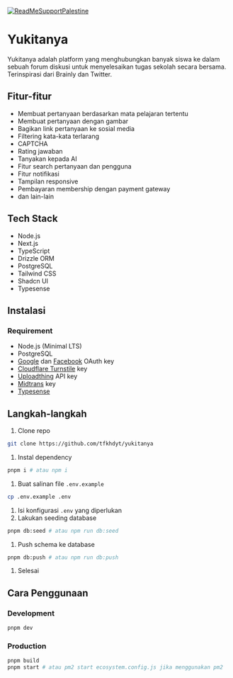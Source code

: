 [![ReadMeSupportPalestine](https://raw.githubusercontent.com/Safouene1/support-palestine-banner/master/banner-project.svg)](https://github.com/Safouene1/support-palestine-banner/Markdown-pages/Support.md)

# Yukitanya

Yukitanya adalah platform yang menghubungkan banyak siswa ke dalam sebuah forum diskusi untuk menyelesaikan tugas sekolah secara bersama.
Terinspirasi dari Brainly dan Twitter.

## Fitur-fitur

- Membuat pertanyaan berdasarkan mata pelajaran tertentu
- Membuat pertanyaan dengan gambar
- Bagikan link pertanyaan ke sosial media
- Filtering kata-kata terlarang
- CAPTCHA
- Rating jawaban
- Tanyakan kepada AI
- Fitur search pertanyaan dan pengguna
- Fitur notifikasi
- Tampilan responsive
- Pembayaran membership dengan payment gateway
- dan lain-lain

## Tech Stack

- Node.js
- Next.js
- TypeScript
- Drizzle ORM
- PostgreSQL
- Tailwind CSS
- Shadcn UI
- Typesense

## Instalasi

### Requirement

- Node.js (Minimal LTS)
- PostgreSQL
- [Google](https://console.cloud.google.com/apis/dashboard) dan [Facebook](https://developers.facebook.com/apps/) OAuth key
- [Cloudflare Turnstile](https://www.cloudflare.com/products/turnstile/) key
- [Uploadthing](https://uploadthing.com/) API key
- [Midtrans](https://midtrans.com/) key
- [Typesense](https://typesense.org/)

## Langkah-langkah

1. Clone repo

```bash
git clone https://github.com/tfkhdyt/yukitanya
```

1. Instal dependency

```bash
pnpm i # atau npm i
```

1. Buat salinan file `.env.example`

```bash
cp .env.example .env
```

1. Isi konfigurasi `.env` yang diperlukan
1. Lakukan seeding database

```bash
pnpm db:seed # atau npm run db:seed
```

1. Push schema ke database

```bash
pnpm db:push # atau npm run db:push
```

1. Selesai

## Cara Penggunaan

### Development

```bash
pnpm dev
```

### Production

```bash
pnpm build
pnpm start # atau pm2 start ecosystem.config.js jika menggunakan pm2
```
